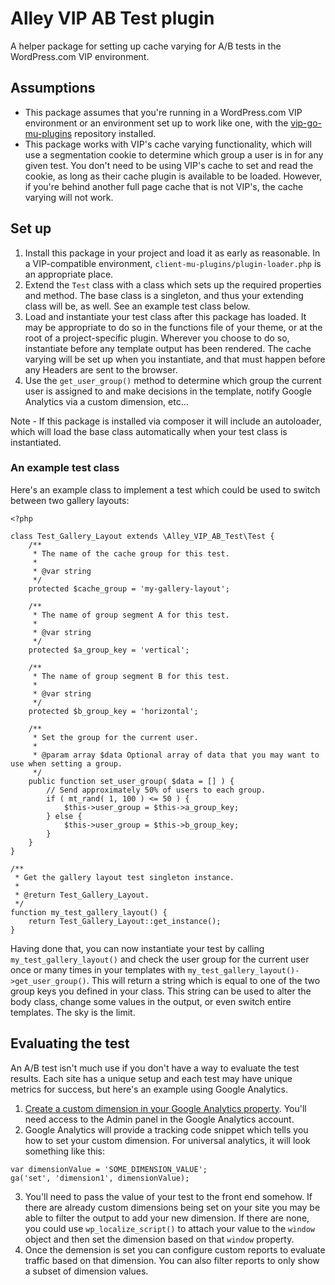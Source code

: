 # Alley VIP AB Test plugin
A helper package for setting up cache varying for A/B tests in the WordPress.com VIP environment.

## Assumptions
* This package assumes that you're running in a WordPress.com VIP environment or an environment set up to work like one, with the [vip-go-mu-plugins](https://github.com/Automattic/vip-go-mu-plugins) repository installed.
* This package works with VIP's cache varying functionality, which will use a segmentation cookie to determine which group a user is in for any given test. You don't need to be using VIP's cache to set and read the cookie, as long as their cache plugin is available to be loaded. However, if you're behind another full page cache that is not VIP's, the cache varying will not work.

## Set up
1. Install this package in your project and load it as early as reasonable. In a VIP-compatible environment, `client-mu-plugins/plugin-loader.php` is an appropriate place.
2. Extend the `Test` class with a class which sets up the required properties and method. The base class is a singleton, and thus your extending class will be, as well. See an example test class below.
3. Load and instantiate your test class after this package has loaded. It may be appropriate to do so in the functions file of your theme, or at the root of a project-specific plugin. Wherever you choose to do so, instantiate before any template output has been rendered. The cache varying will be set up when you instantiate, and that must happen before any Headers are sent to the browser.
4. Use the `get_user_group()` method to determine which group the current user is assigned to and make decisions in the template, notify Google Analytics via a custom dimension, etc...

Note - If this package is installed via composer it will include an autoloader, which will load the base class automatically when your test class is instantiated.

### An example test class

Here's an example class to implement a test which could be used to switch between two gallery layouts:

```
<?php

class Test_Gallery_Layout extends \Alley_VIP_AB_Test\Test {
	/**
	 * The name of the cache group for this test.
	 *
	 * @var string
	 */
	protected $cache_group = 'my-gallery-layout';

	/**
	 * The name of group segment A for this test.
	 *
	 * @var string
	 */
    protected $a_group_key = 'vertical';

	/**
	 * The name of group segment B for this test.
	 *
	 * @var string
	 */
	protected $b_group_key = 'horizontal';

	/**
	 * Set the group for the current user.
	 *
	 * @param array $data Optional array of data that you may want to use when setting a group.
	 */
	public function set_user_group( $data = [] ) {
		// Send approximately 50% of users to each group.
		if ( mt_rand( 1, 100 ) <= 50 ) {
			$this->user_group = $this->a_group_key;
		} else {
			$this->user_group = $this->b_group_key;
		}
	}
}

/**
 * Get the gallery layout test singleton instance.
 *
 * @return Test_Gallery_Layout.
 */
function my_test_gallery_layout() {
	return Test_Gallery_Layout::get_instance();
}
```

Having done that, you can now instantiate your test by calling `my_test_gallery_layout()` and check the user group for the current user once or many times in your templates with `my_test_gallery_layout()->get_user_group()`. This will return a string which is equal to one of the two group keys you defined in your class. This string can be used to alter the body class, change some values in the output, or even switch entire templates. The sky is the limit.

## Evaluating the test
An A/B test isn't much use if you don't have a way to evaluate the test results. Each site has a unique setup and each test may have unique metrics for success, but here's an example using Google Analytics.

1. [Create a custom dimension in your Google Analytics property](https://support.google.com/analytics/answer/2709829?hl=en#set_up_custom_dimensions). You'll need access to the Admin panel in the Google Analytics account.
2. Google Analytics will provide a tracking code snippet which tells you how to set your custom dimension. For universal analytics, it will look something like this:
```
var dimensionValue = 'SOME_DIMENSION_VALUE';
ga('set', 'dimension1', dimensionValue);
```
3. You'll need to pass the value of your test to the front end somehow. If there are already custom dimensions being set on your site you may be able to filter the output to add your new dimension. If there are none, you could use `wp_localize_script()` to attach your value to the `window` object and then set the dimension based on that `window` property.
4. Once the demension is set you can configure custom reports to evaluate traffic based on that dimension. You can also filter reports to only show a subset of dimension values.
